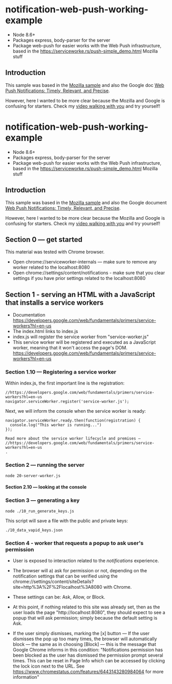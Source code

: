 # notification-web-push-working-example

* Node 8.6+
* Packages express, body-parser for the server
* Package web-push for easier works with the Web Push infrastructure, based in the https://serviceworke.rs/push-simple_demo.html Mozilla stuff

## Introduction

This sample was based in the [Mozilla sample](https://serviceworke.rs/push-simple_demo.html) and also the Google doc [Web Push Notifications: Timely, Relevant, and Precise](https://developers.google.com/web/fundamentals/push-notifications).

However, here I wanted to be more clear because the Mozilla and Google is confusing for starters. Check my [video walking with you](http://youtu.be/bu80mpG-Pn8) and try yourself!

# notification-web-push-working-example

* Node 8.6+
* Packages express, body-parser for the server
* Package web-push for easier works with the Web Push infrastructure, based in the https://serviceworke.rs/push-simple_demo.html Mozilla stuff

## Introduction

This sample was based in the [Mozilla sample](https://serviceworke.rs/push-simple_demo.html) and also the Google document [Web Push Notifications: Timely, Relevant, and Precise](https://developers.google.com/web/fundamentals/push-notifications).

However, here I wanted to be more clear because the Mozilla and Google is confusing for starters. Check my [video walking with you](http://youtu.be/bu80mpG-Pn8) and try yourself!

## Section 0 — get started

This material was tested with Chrome browser. 

* Open chrome://serviceworker-internals — make sure to remove any worker related to the localhost:8080
* Open chrome://settings/content/notifications - make sure that you clear settings if you have prior settings related to the localhost:8080

## Section 1 - serving an HTML with a JavaScript that installs a service workers

* Documentation https://developers.google.com/web/fundamentals/primers/service-workers?hl=en-us 
* The index.html links to index.js
* index.js will register the service worker from "service-worker.js"
* This service worker will be registered and executed as a JavaScript worker, meaning that it won't access the page's DOM. https://developers.google.com/web/fundamentals/primers/service-workers?hl=en-us 

### Section 1.10 — Registering a service worker 

Within index.js, the first important line is the registration: 

```
//https://developers.google.com/web/fundamentals/primers/service-workers?hl=en-us
navigator.serviceWorker.register('service-worker.js');
```

Next, we will inform the console when the service worker is ready: 

```
navigator.serviceWorker.ready.then(function(registration) {
  console.log("This worker is running...")
});

Read more about the service worker lifecycle and premises — //https://developers.google.com/web/fundamentals/primers/service-workers?hl=en-us
. 

```

### Section 2 — running the server 

```
node 20-server-worker.js
```

#### Section 2.10 — looking at the console

### Section 3 — generating a key 

```
node ./10_run_generate_keys.js
```

This script will save a file with the public and private keys: 

```
./10_data_vapid_keys.json
```

### Section 4 - worker that requests a popup to ask user's permission 

* User is exposed to interaction related to the *notifications* experience. 
* The browser will a) ask for permission or not, depending on the notification settings that can be verified using the chrome://settings/content/siteDetails?site=http%3A%2F%2Flocalhost%3A8080 with Chrome. 
* These settings can be: Ask, Allow, or Block. 

* At this point, if nothing related to this site was already set, then as the user loads the page "http://localhost:8080", they should expect to see a popup that will ask permission; simply because the default setting is Ask.  

* If the user simply dismisses, marking the [x] button — If the user dismisses the pop up too many times, the browser will automatically block — the same as in choosing [Block] — this is the message that Google Chrome informs in this condition: "Notifications permission has been blocked as the user has dismissed the permission prompt several times. This can be reset in Page Info which can be accessed by clicking the lock icon next to the URL. See https://www.chromestatus.com/features/6443143280984064 for more information" 
 
